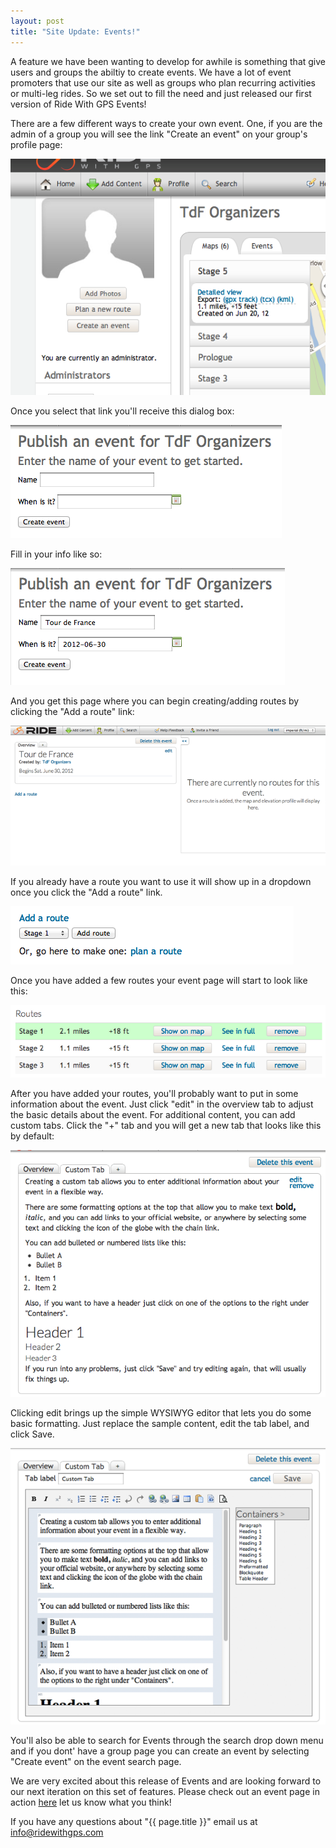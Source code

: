 ```yaml
---
layout: post
title: "Site Update: Events!"
---
```

A feature we have been wanting to develop for awhile is something that give users and groups the abiltiy to create events. We have a lot of event promoters that use our site as well as groups who plan recurring activities or multi-leg rides. So we set out to fill the need and just released our first version of Ride With GPS Events!

There are a few different ways to create your own event. One, if you are the admin of a group you will see the link "Create an event" on your group's profile page:

<img class="postimage" src="/images/post_images/events_1.png">

Once you select that link you'll receive this dialog box:

<img class="postimage" src="/images/post_images/events_2.png">

Fill in your info like so:

<img class="postimage" src="/images/post_images/events_3.png">

And you get this page where you can begin creating/adding routes by clicking the "Add a route" link: 

<img class="postimage" src="/images/post_images/events_4.png">

If you already have a route you want to use it will show up in a
dropdown once you click the "Add a route" link.

<img class="postimage" src="/images/post_images/events_5.png">

Once you have added a few routes your event page will start to look like this:

<img class="postimage" src="/images/post_images/events_6.png">

After you have added your routes, you'll probably want to put in some
information about the event. Just click "edit" in the overview tab to
adjust the basic details about the event. For additional content, you
can add custom tabs.  Click the "+" tab and you will get a new tab
that looks like this by default:

<img class="postimage" src="/images/post_images/events_7.png"> 

Clicking edit brings up the simple WYSIWYG editor that lets you do
some basic formatting.  Just replace the sample content, edit the tab
label, and click Save.

<img class="postimage" src="/images/post_images/events_8.png">

You'll also be able to search for Events through the search drop down
menu and if you dont' have a group page you can create an event by
selecting "Create event" on the event search page. 

We are very excited about this release of Events and are looking
forward to our next iteration on this set of features. Please check out an event page in action <a href="">here</a> let us know what you think!

If you have any questions about "{{ page.title }}" email us at <a href="mailto:info@ridewithgps.com">info@ridewithgps.com</a>
